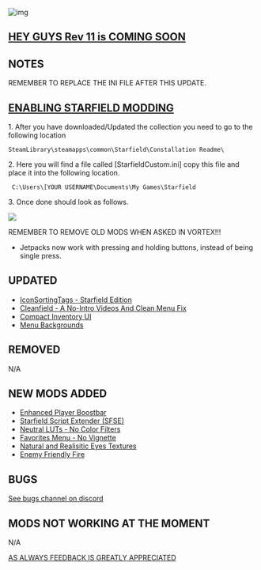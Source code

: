 ![img](https://s11.gifyu.com/images/SgCoI.png)

## [HEY GUYS Rev 11 is COMING SOON](https://)

## NOTES

REMEMBER TO REPLACE THE INI FILE AFTER THIS UPDATE.

## [ENABLING STARFIELD MODDING](https://)

1\. After you have downloaded/Updated the collection you need to go to the following location

```
SteamLibrary\steamapps\common\Starfield\Constallation Readme\
```

2\. Here you will find a file called \[StarfieldCustom.ini] copy this file and place it into the following location.

```
 C:\Users\[YOUR USERNAME\Documents\My Games\Starfield
```

3\. Once done should look as follows.

![](https://s11.gifyu.com/images/SgFGr.png)

REMEMBER TO REMOVE OLD MODS WHEN ASKED IN VORTEX!!!

- Jetpacks now work with pressing and holding buttons, instead of being single press.

## UPDATED

- [IconSortingTags - Starfield Edition](https://www.nexusmods.com/starfield/mods/312?tab=description)
- [Cleanfield - A No-Intro Videos And Clean Menu Fix](https://www.nexusmods.com/starfield/mods/88?tab=description)
- [Compact Inventory UI](https://www.nexusmods.com/starfield/mods/185?tab=description)
- [Menu Backgrounds](https://www.nexusmods.com/starfield/mods/222)

## REMOVED

N/A

## NEW MODS ADDED

- [Enhanced Player Boostbar](https://www.nexusmods.com/starfield/mods/537?tab=description)
- [Starfield Script Extender (SFSE)](https://www.nexusmods.com/starfield/mods/106?tab=description)
- [Neutral LUTs - No Color Filters](https://www.nexusmods.com/starfield/mods/323?tab=description)
- [Favorites Menu - No Vignette](https://www.nexusmods.com/starfield/mods/598?tab=description)
- [Natural and Realisitic Eyes Textures](https://www.nexusmods.com/starfield/mods/580?tab=description)
- [Enemy Friendly Fire](https://www.nexusmods.com/starfield/mods/614?tab=description)

## BUGS

[See bugs channel on discord](https://discord.gg/xZNztPjA2u)

## MODS NOT WORKING AT THE MOMENT

N/A

[AS ALWAYS FEEDBACK IS GREATLY APPRECIATED](https://)
